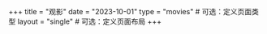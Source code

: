 +++
title = "观影"
date = "2023-10-01"
type = "movies"  # 可选：定义页面类型
layout = "single"  # 可选：定义页面布局
+++
